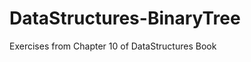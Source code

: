 DataStructures-BinaryTree
=========================

Exercises from Chapter 10 of DataStructures Book
